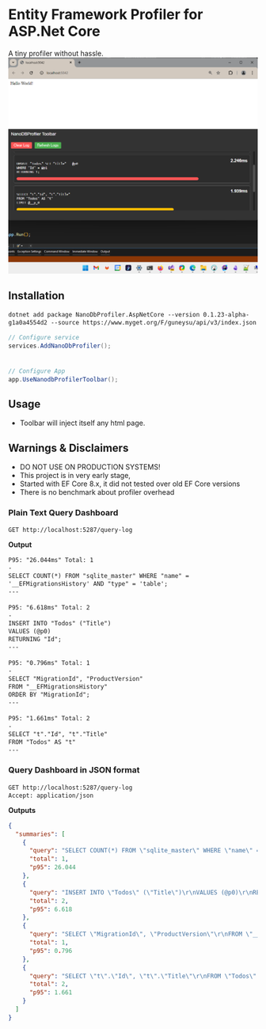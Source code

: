 # Entity Framework Profiler for ASP.Net Core

A tiny profiler without hassle. 
![screenshot](./docs/img/chrome_qKlLJE0ANE.png)

## Installation

```
dotnet add package NanoDbProfiler.AspNetCore --version 0.1.23-alpha-g1a0a4554d2 --source https://www.myget.org/F/guneysu/api/v3/index.json 
```

```csharp
// Configure service
services.AddNanoDbProfiler();


// Configure App
app.UseNanodbProfilerToolbar();
```


## Usage

- Toolbar will inject itself any html page.

## Warnings & Disclaimers
- DO NOT USE ON PRODUCTION SYSTEMS!
- This project is in very early stage,
- Started with EF Core 8.x, it did not tested over old EF Core versions
- There is no benchmark about profiler overhead

### Plain Text Query Dashboard

```http
GET http://localhost:5287/query-log
```

**Output**

```
P95: "26.044ms" Total: 1
-
SELECT COUNT(*) FROM "sqlite_master" WHERE "name" = '__EFMigrationsHistory' AND "type" = 'table';
---

P95: "6.618ms" Total: 2
-
INSERT INTO "Todos" ("Title")
VALUES (@p0)
RETURNING "Id";
---

P95: "0.796ms" Total: 1
-
SELECT "MigrationId", "ProductVersion"
FROM "__EFMigrationsHistory"
ORDER BY "MigrationId";
---

P95: "1.661ms" Total: 2
-
SELECT "t"."Id", "t"."Title"
FROM "Todos" AS "t"
---
```


### Query Dashboard in JSON format

```http
GET http://localhost:5287/query-log
Accept: application/json
```


**Outputs**

```json
{
  "summaries": [
    {
      "query": "SELECT COUNT(*) FROM \"sqlite_master\" WHERE \"name\" = '__EFMigrationsHistory' AND \"type\" = 'table';",
      "total": 1,
      "p95": 26.044
    },
    {
      "query": "INSERT INTO \"Todos\" (\"Title\")\r\nVALUES (@p0)\r\nRETURNING \"Id\";",
      "total": 2,
      "p95": 6.618
    },
    {
      "query": "SELECT \"MigrationId\", \"ProductVersion\"\r\nFROM \"__EFMigrationsHistory\"\r\nORDER BY \"MigrationId\";",
      "total": 1,
      "p95": 0.796
    },
    {
      "query": "SELECT \"t\".\"Id\", \"t\".\"Title\"\r\nFROM \"Todos\" AS \"t\"",
      "total": 2,
      "p95": 1.661
    }
  ]
}
```
